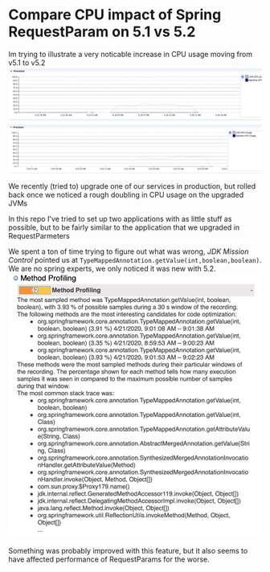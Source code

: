 # Compare CPU impact of Spring RequestParam on 5.1 vs 5.2

Im trying to illustrate a very noticable increase in CPU usage moving from v5.1 to v5.2
![GET 2.1](./images/21compare/GET%20Screen%20Shot%202020-04-23%20at%2006.26.33.png)
![GET 2.2](./images/22compare/GET%20Screen%20Shot%202020-04-23%20at%2006.02.47.png)

We recently (tried to) upgrade one of our services in production, but rolled back once we noticed a rough doubling in CPU usage on the upgraded JVMs

In this repo I've tried to set up two applications with as little stuff as possible, but to be fairly similar to the application that we upgraded in RequestParmeters 

We spent a ton of time trying to figure out what was wrong, *JDK Mission Control* pointed us at `TypeMappedAnnotation.getValue(int,boolean,boolean)`. 
We are no spring experts, we only noticed it was new with 5.2.
![JMC](./images/Screen%20Shot%202020-04-22%20at%2009.50.23.png) 

Something was probably improved with this feature, but it also seems to have affected performance of RequestParams for the worse.
